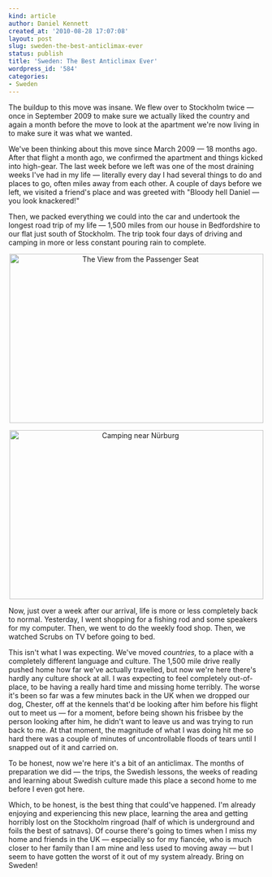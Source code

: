 ```yaml
---
kind: article
author: Daniel Kennett
created_at: '2010-08-28 17:07:08'
layout: post
slug: sweden-the-best-anticlimax-ever
status: publish
title: 'Sweden: The Best Anticlimax Ever'
wordpress_id: '584'
categories:
- Sweden
---
```


<p>The buildup to this move was insane. We flew over to Stockholm twice — once in September 2009 to make sure we actually liked the country and again a month before the move to look at the apartment we're now living in to make sure it was what we wanted.</p>
<p>We've been thinking about this move since March 2009 — 18 months ago. After that flight a month ago, we confirmed the apartment and things kicked into high-gear. The last week before we left was one of the most draining weeks I've had in my life — literally every day I had several things to do and places to go, often miles away from each other. A couple of days before we left, we visited a friend's place and was greeted with "Bloody hell Daniel — you look knackered!"</p>
<p>Then, we packed everything we could into the car and undertook the longest road trip of my life — 1,500 miles from our house in Bedfordshire to our flat just south of Stockholm. The trip took four days of driving and camping in more or less constant pouring rain to complete.</p>
<p style="text-align: center;"><a title="The View from the Passenger Seat by iKenndac, on Flickr" href="http://www.flickr.com/photos/ikenndac/4934538937/"><img src="http://farm5.static.flickr.com/4123/4934538937_4f22da3bf7.jpg" alt="The View from the Passenger Seat" width="500" height="333" /></a></p>
<p style="text-align: center;"><a title="Camping near Nürburg by iKenndac, on Flickr" href="http://www.flickr.com/photos/ikenndac/4934535965/"><img src="http://farm5.static.flickr.com/4142/4934535965_a17a5f46b8.jpg" alt="Camping near Nürburg" width="500" height="333" /></a></p>
<p>Now, just over a week after our arrival, life is more or less completely back to normal. Yesterday, I went shopping for a fishing rod and some speakers for my computer. Then, we went to do the weekly food shop. Then, we watched Scrubs on TV before going to bed.</p>
<p>This isn't what I was expecting. We've moved <em>countries,</em> to a place with a completely different language and culture. The 1,500 mile drive really pushed home how far we've actually travelled, but now we're here there's hardly any culture shock at all. I was expecting to feel completely out-of-place, to be having a really hard time and missing home terribly. The worse it's been so far was a few minutes back in the UK when we dropped our dog, Chester, off at the kennels that'd be looking after him before his flight out to meet us — for a moment, before being shown his frisbee by the person looking after him, he didn't want to leave us and was trying to run back to me. At that moment, the magnitude of what I was doing hit me so hard there was a couple of minutes of uncontrollable floods of tears until I snapped out of it and carried on.</p>
<p>To be honest, now we're here it's a bit of an anticlimax. The months of preparation we did — the trips, the Swedish lessons, the weeks of reading and learning about Swedish culture made this place a second home to me before I even got here.</p>
<p>Which, to be honest, is the best thing that could've happened. I'm already enjoying and experiencing this new place, learning the area and getting horribly lost on the Stockholm ringroad (half of which is underground and foils the best of satnavs). Of course there's going to times when I miss my home and friends in the UK — especially so for my fiancée, who is much closer to her family than I am mine and less used to moving away — but I seem to have gotten the worst of it out of my system already. Bring on Sweden!</p>